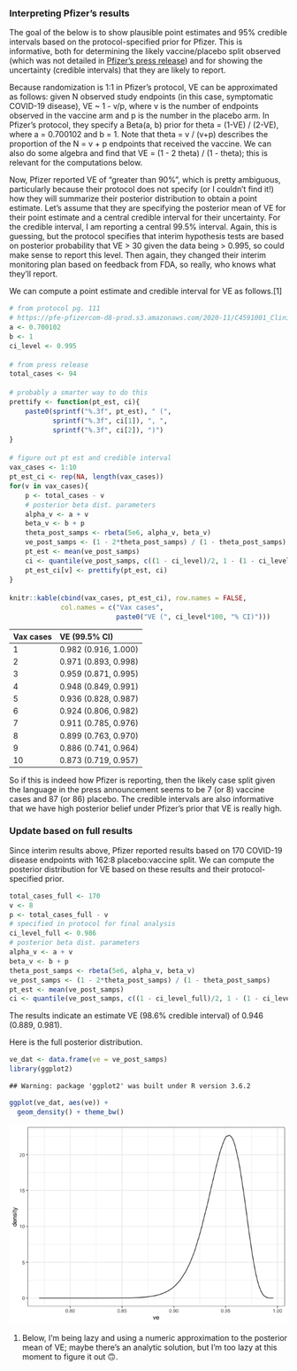 
### Interpreting Pfizer’s results

The goal of the below is to show plausible point estimates and 95%
credible intervals based on the protocol-specified prior for Pfizer.
This is informative, both for determining the likely vaccine/placebo
split observed (which was not detailed in [Pfizer’s press
release](https://www.pfizer.com/news/press-release/press-release-detail/pfizer-and-biontech-announce-vaccine-candidate-against))
and for showing the uncertainty (credible intervals) that they are
likely to report.

Because randomization is 1:1 in Pfizer’s protocol, VE can be
approximated as follows: given N observed study endpoints (in this case,
symptomatic COVID-19 disease), VE ~ 1 - v/p, where v is the number of
endpoints observed in the vaccine arm and p is the number in the placebo
arm. In Pfizer’s protocol, they specify a Beta(a, b) prior for theta =
(1-VE) / (2-VE), where a = 0.700102 and b = 1. Note that theta = v /
(v+p) describes the proportion of the N = v + p endpoints that received
the vaccine. We can also do some algebra and find that VE = (1 - 2
theta) / (1 - theta); this is relevant for the computations below.

Now, Pfizer reported VE of “greater than 90%”, which is pretty
ambiguous, particularly because their protocol does not specify (or I
couldn’t find it\!) how they will summarize their posterior distribution
to obtain a point estimate. Let’s assume that they are specifying the
posterior mean of VE for their point estimate and a central credible
interval for their uncertainty. For the credible interval, I am
reporting a central 99.5% interval. Again, this is guessing, but the
protocol specifies that interim hypothesis tests are based on posterior
probability that VE \> 30 given the data being \> 0.995, so could make
sense to report this level. Then again, they changed their interim
monitoring plan based on feedback from FDA, so really, who knows what
they’ll report.

We can compute a point estimate and credible interval for VE as
follows.\[1\]

``` r
# from protocol pg. 111
# https://pfe-pfizercom-d8-prod.s3.amazonaws.com/2020-11/C4591001_Clinical_Protocol_Nov2020.pdf
a <- 0.700102
b <- 1
ci_level <- 0.995

# from press release
total_cases <- 94

# probably a smarter way to do this
prettify <- function(pt_est, ci){
    paste0(sprintf("%.3f", pt_est), " (", 
           sprintf("%.3f", ci[1]), ", ", 
           sprintf("%.3f", ci[2]), ")")
}

# figure out pt est and credible interval
vax_cases <- 1:10
pt_est_ci <- rep(NA, length(vax_cases))
for(v in vax_cases){
    p <- total_cases - v
    # posterior beta dist. parameters
    alpha_v <- a + v
    beta_v <- b + p
    theta_post_samps <- rbeta(5e6, alpha_v, beta_v)
    ve_post_samps <- (1 - 2*theta_post_samps) / (1 - theta_post_samps)
    pt_est <- mean(ve_post_samps)
    ci <- quantile(ve_post_samps, c((1 - ci_level)/2, 1 - (1 - ci_level)/2))
    pt_est_ci[v] <- prettify(pt_est, ci)
}

knitr::kable(cbind(vax_cases, pt_est_ci), row.names = FALSE,
             col.names = c("Vax cases", 
                           paste0("VE (", ci_level*100, "% CI)")))
```

| Vax cases | VE (99.5% CI)        |
| :-------- | :------------------- |
| 1         | 0.982 (0.916, 1.000) |
| 2         | 0.971 (0.893, 0.998) |
| 3         | 0.959 (0.871, 0.995) |
| 4         | 0.948 (0.849, 0.991) |
| 5         | 0.936 (0.828, 0.987) |
| 6         | 0.924 (0.806, 0.982) |
| 7         | 0.911 (0.785, 0.976) |
| 8         | 0.899 (0.763, 0.970) |
| 9         | 0.886 (0.741, 0.964) |
| 10        | 0.873 (0.719, 0.957) |

So if this is indeed how Pfizer is reporting, then the likely case split
given the language in the press announcement seems to be 7 (or 8)
vaccine cases and 87 (or 86) placebo. The credible intervals are also
informative that we have high posterior belief under Pfizer’s prior that
VE is really high.

### Update based on full results

Since interim results above, Pfizer reported results based on 170
COVID-19 disease endpoints with 162:8 placebo:vaccine split. We can
compute the posterior distribution for VE based on these results and
their protocol-specified prior.

``` r
total_cases_full <- 170
v <- 8
p <- total_cases_full - v
# specified in protocol for final analysis
ci_level_full <- 0.986
# posterior beta dist. parameters
alpha_v <- a + v
beta_v <- b + p
theta_post_samps <- rbeta(5e6, alpha_v, beta_v)
ve_post_samps <- (1 - 2*theta_post_samps) / (1 - theta_post_samps)
pt_est <- mean(ve_post_samps)
ci <- quantile(ve_post_samps, c((1 - ci_level_full)/2, 1 - (1 - ci_level_full)/2))
```

The results indicate an estimate VE (98.6% credible interval) of 0.946
(0.889, 0.981).

Here is the full posterior distribution.

``` r
ve_dat <- data.frame(ve = ve_post_samps)
library(ggplot2)
```

    ## Warning: package 'ggplot2' was built under R version 3.6.2

``` r
ggplot(ve_dat, aes(ve)) + 
  geom_density() + theme_bw()
```

![](README_files/figure-gfm/unnamed-chunk-3-1.png)<!-- -->

1.  Below, I’m being lazy and using a numeric approximation to the
    posterior mean of VE; maybe there’s an analytic solution, but I’m
    too lazy at this moment to figure it out 🙃.
